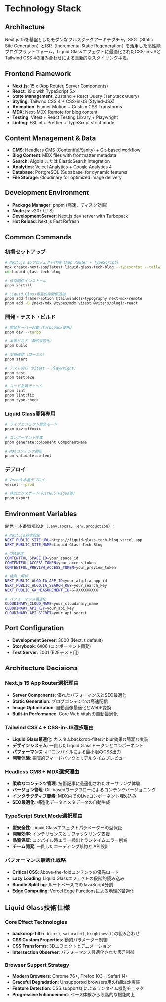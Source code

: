 # Technology Stack

## Architecture
Next.js 15を基盤としたモダンなフルスタックアーキテクチャ。SSG（Static Site Generation）とISR（Incremental Static Regeneration）を活用した高性能ブログプラットフォーム。Liquid Glass エフェクトに最適化されたCSS-in-JSとTailwind CSS 4の組み合わせによる革新的なスタイリング手法。

## Frontend Framework
- **Next.js**: 15.x (App Router, Server Components)
- **React**: 19.x with TypeScript 5.x
- **State Management**: Zustand + React Query (TanStack Query)
- **Styling**: Tailwind CSS 4 + CSS-in-JS (Styled-JSX)
- **Animation**: Framer Motion + Custom CSS Transforms
- **MDX**: Next-MDX-Remote for blog content
- **Testing**: Vitest + React Testing Library + Playwright
- **Linting**: ESLint + Prettier + TypeScript strict mode

## Content Management & Data
- **CMS**: Headless CMS (Contentful/Sanity) + Git-based workflow
- **Blog Content**: MDX files with frontmatter metadata
- **Search**: Algolia または ElasticSearch integration
- **Analytics**: Vercel Analytics + Google Analytics 4
- **Database**: PostgreSQL (Supabase) for dynamic features
- **File Storage**: Cloudinary for optimized image delivery

## Development Environment
- **Package Manager**: pnpm (高速、ディスク効率)
- **Node.js**: v20+ (LTS)
- **Development Server**: Next.js dev server with Turbopack
- **Hot Reload**: Next.js Fast Refresh

## Common Commands

### 初期セットアップ
```bash
# Next.js 15プロジェクト作成 (App Router + TypeScript)
npx create-next-app@latest liquid-glass-tech-blog --typescript --tailwind --app
cd liquid-glass-tech-blog

# 依存関係インストール
pnpm install

# Liquid Glass専用依存関係追加
pnpm add framer-motion @tailwindcss/typography next-mdx-remote
pnpm add -D @next/mdx @types/mdx vitest @vitejs/plugin-react
```

### 開発・テスト・ビルド
```bash
# 開発サーバー起動（Turbopack使用）
pnpm dev --turbo

# 本番ビルド（静的最適化）
pnpm build

# 本番確認（ローカル）
pnpm start

# テスト実行（Vitest + Playwright）
pnpm test
pnpm test:e2e

# コード品質チェック
pnpm lint
pnpm lint:fix
pnpm type-check
```

### Liquid Glass開発専用
```bash
# ライブエフェクト開発モード
pnpm dev:effects

# コンポーネント生成
pnpm generate:component ComponentName

# MDXコンテンツ検証
pnpm validate:content
```

### デプロイ
```bash
# Vercel本番デプロイ
vercel --prod

# 静的エクスポート（GitHub Pages等）
pnpm export
```

## Environment Variables
開発・本番環境設定（`.env.local`、`.env.production`）:
```bash
# Next.js基本設定
NEXT_PUBLIC_SITE_URL=https://liquid-glass-tech-blog.vercel.app
NEXT_PUBLIC_SITE_NAME=Liquid Glass Tech Blog

# CMS設定
CONTENTFUL_SPACE_ID=your_space_id
CONTENTFUL_ACCESS_TOKEN=your_access_token
CONTENTFUL_PREVIEW_ACCESS_TOKEN=your_preview_token

# 検索・解析
NEXT_PUBLIC_ALGOLIA_APP_ID=your_algolia_app_id
NEXT_PUBLIC_ALGOLIA_SEARCH_KEY=your_search_key
NEXT_PUBLIC_GA_MEASUREMENT_ID=G-XXXXXXXXXX

# パフォーマンス最適化
CLOUDINARY_CLOUD_NAME=your_cloudinary_name
CLOUDINARY_API_KEY=your_api_key
CLOUDINARY_API_SECRET=your_api_secret
```

## Port Configuration
- **Development Server**: 3000 (Next.js default)
- **Storybook**: 6006 (コンポーネント開発)
- **Test Server**: 3001 (E2Eテスト用)

## Architecture Decisions

### Next.js 15 App Router選択理由
- **Server Components**: 優れたパフォーマンスとSEO最適化
- **Static Generation**: ブログコンテンツの高速配信
- **Image Optimization**: 自動画像最適化とWebP変換
- **Built-in Performance**: Core Web Vitalsの自動最適化

### Tailwind CSS 4 + CSS-in-JS選択理由
- **Liquid Glass最適化**: カスタムbackdrop-filterとblur効果の簡潔な実装
- **デザインシステム**: 一貫したLiquid Glassトークンとコンポーネント
- **パフォーマンス**: JITコンパイルによる最小限のCSS出力
- **開発体験**: 視覚的フィードバックとリアルタイムプレビュー

### Headless CMS + MDX選択理由
- **柔軟なコンテンツ管理**: 技術記事に最適化されたオーサリング体験
- **バージョン管理**: Git-basedワークフローによるコンテンツバージョニング
- **インタラクティブ要素**: MDX内でのLiveコンポーネント埋め込み
- **SEO最適化**: 構造化データとメタデータの自動生成

### TypeScript Strict Mode選択理由
- **型安全性**: Liquid Glassエフェクトパラメーターの型保証
- **開発効率**: インテリセンスとリファクタリング支援
- **品質保証**: コンパイル時エラー検出とランタイムエラー削減
- **チーム開発**: 一貫したコーディング規約と API設計

### パフォーマンス最適化戦略
- **Critical CSS**: Above-the-foldコンテンツの優先ロード
- **Lazy Loading**: Liquid Glassエフェクトの段階的読み込み
- **Bundle Splitting**: ルートベースでのJavaScript分割
- **Edge Computing**: Vercel Edge Functionsによる地理的最適化

## Liquid Glass技術仕様

### Core Effect Technologies
- **backdrop-filter**: `blur()`, `saturate()`, `brightness()`の組み合わせ
- **CSS Custom Properties**: 動的パラメーター制御
- **CSS Transforms**: 3Dエフェクトとアニメーション
- **Intersection Observer**: パフォーマンス最適化された表示制御

### Browser Support Strategy
- **Modern Browsers**: Chrome 76+, Firefox 103+, Safari 14+
- **Graceful Degradation**: Unsupported browsers用のfallback実装
- **Feature Detection**: CSS.supports()によるランタイム機能チェック
- **Progressive Enhancement**: ベース体験から段階的な機能向上